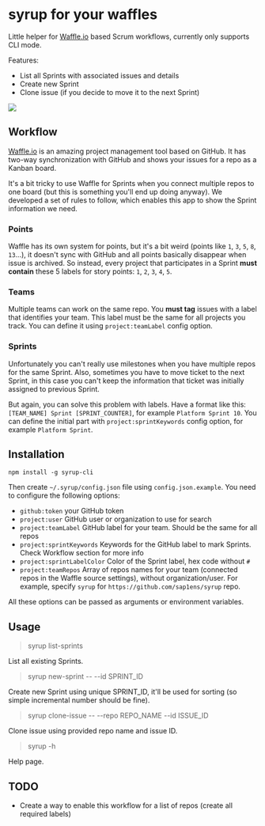 # syrup for your waffles

Little helper for [Waffle.io](https://waffle.io) based Scrum workflows, currently only supports CLI mode.

Features:
- List all Sprints with associated issues and details
- Create new Sprint
- Clone issue (if you decide to move it to the next Sprint)

![](https://db.tt/bxxiKMdK)

## Workflow

[Waffle.io](https://waffle.io) is an amazing project management tool based on GitHub. It has two-way synchronization with GitHub and shows
your issues for a repo as a Kanban board.

It's a bit tricky to use Waffle for Sprints when you connect multiple repos to one board (but this is something you'll end up doing anyway). We developed a set of rules to follow, which enables this app to show the Sprint information we need.

### Points

Waffle has its own system for points, but it's a bit weird (points like `1`, `3`, `5`, `8`, `13`...), it doesn't sync with GitHub and all points basically disappear when issue is archived. So instead, every project that participates in a Sprint **must contain** these 5 labels for story points: `1`, `2`, `3`, `4`, `5`.

### Teams

Multiple teams can work on the same repo. You **must tag** issues with a label that identifies your team. This label must be the same for all projects you track. You can define it using `project:teamLabel` config option.

### Sprints

Unfortunately you can't really use milestones when you have multiple repos for the same Sprint. Also, sometimes you have to move ticket to the next Sprint, in this case you can't keep the information that ticket was initially assigned to previous Sprint.

But again, you can solve this problem with labels. Have a format like this: `[TEAM_NAME] Sprint [SPRINT_COUNTER]`, for example `Platform Sprint 10`. You can define the initial part with `project:sprintKeywords` config option, for example `Platform Sprint`.

## Installation

```
npm install -g syrup-cli
```

Then create `~/.syrup/config.json` file using `config.json.example`. You need to configure the following options:

- `github:token` your GitHub token
- `project:user` GitHub user or organization to use for search
- `project:teamLabel` GitHub label for your team. Should be the same for all repos
- `project:sprintKeywords` Keywords for the GitHub label to mark Sprints. Check Workflow section for more info
- `project:sprintLabelColor` Color of the Sprint label, hex code without `#`
- `project:teamRepos` Array of repos names for your team (connected repos in the Waffle source settings), without organization/user. For example, specify `syrup` for `https://github.com/sap1ens/syrup` repo.

All these options can be passed as arguments or environment variables.

## Usage

> syrup list-sprints

List all existing Sprints.

> syrup new-sprint -- --id SPRINT_ID

Create new Sprint using unique SPRINT_ID, it'll be used for sorting (so simple incremental number should be fine).

> syrup clone-issue -- --repo REPO_NAME --id ISSUE_ID

Clone issue using provided repo name and issue ID.

> syrup -h

Help page.

## TODO

- Create a way to enable this workflow for a list of repos (create all required labels)
